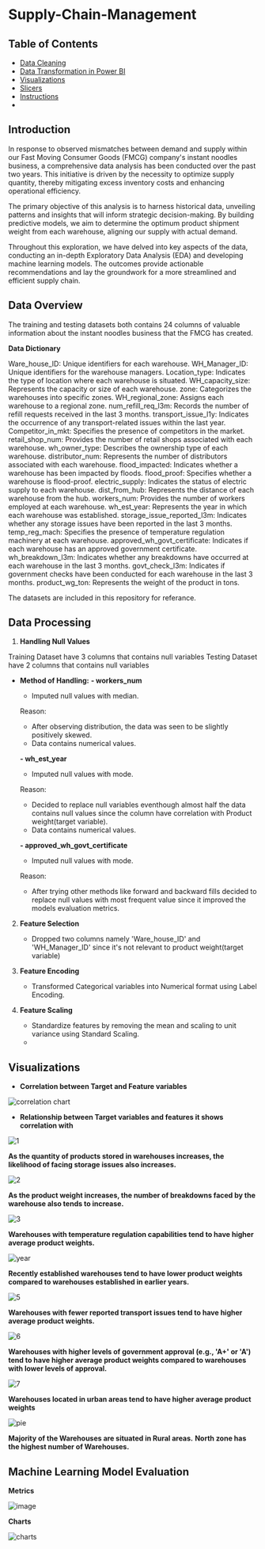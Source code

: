 # Supply-Chain-Management

## Table of Contents

- [Data Cleaning](#data-cleaning)
- [Data Transformation in Power BI](#data-transformation-in-power-bi)
- [Visualizations](#visualizations)
- [Slicers](#slicers)
- [Instructions](#instructions)
- 
## Introduction

In response to observed mismatches between demand and supply within our Fast Moving Consumer Goods (FMCG) company's instant noodles business, a comprehensive data analysis has been conducted over the past two years. This initiative is driven by the necessity to optimize supply quantity, thereby mitigating excess inventory costs and enhancing operational efficiency.

The primary objective of this analysis is to harness historical data, unveiling patterns and insights that will inform strategic decision-making. By building predictive models, we aim to determine the optimum product shipment weight from each warehouse, aligning our supply with actual demand.

Throughout this exploration, we have delved into key aspects of the data, conducting an in-depth Exploratory Data Analysis (EDA) and developing machine learning models. The outcomes provide actionable recommendations and lay the groundwork for a more streamlined and efficient supply chain. 


## Data Overview

The training and testing datasets both contains 24 columns of valuable information about the instant noodles business that the FMCG has created.

**Data Dictionary**

Ware_house_ID: Unique identifiers for each warehouse.
WH_Manager_ID: Unique identifiers for the warehouse managers.
Location_type: Indicates the type of location where each warehouse is situated.
WH_capacity_size: Represents the capacity or size of each warehouse.
zone: Categorizes the warehouses into specific zones.
WH_regional_zone: Assigns each warehouse to a regional zone.
num_refill_req_l3m: Records the number of refill requests received in the last 3 months.
transport_issue_l1y: Indicates the occurrence of any transport-related issues within the last year.
Competitor_in_mkt: Specifies the presence of competitors in the market.
retail_shop_num: Provides the number of retail shops associated with each warehouse.
wh_owner_type: Describes the ownership type of each warehouse.
distributor_num: Represents the number of distributors associated with each warehouse.
flood_impacted: Indicates whether a warehouse has been impacted by floods.
flood_proof: Specifies whether a warehouse is flood-proof.
electric_supply: Indicates the status of electric supply to each warehouse.
dist_from_hub: Represents the distance of each warehouse from the hub.
workers_num: Provides the number of workers employed at each warehouse.
wh_est_year: Represents the year in which each warehouse was established.
storage_issue_reported_l3m: Indicates whether any storage issues have been reported in the last 3 months.
temp_reg_mach: Specifies the presence of temperature regulation machinery at each warehouse.
approved_wh_govt_certificate: Indicates if each warehouse has an approved government certificate.
wh_breakdown_l3m: Indicates whether any breakdowns have occurred at each warehouse in the last 3 months.
govt_check_l3m: Indicates if government checks have been conducted for each warehouse in the last 3 months.
product_wg_ton: Represents the weight of the product in tons.

The datasets are included in this repository for referance.

## Data Processing

1. **Handling Null Values**

Training Dataset have 3 columns that contains null variables
Testing Dataset have 2 columns that contains null variables 
   - **Method of Handling:**
     **- workers_num**
       - Imputed null values with median.

     Reason:
     - After observing distribution, the data was seen to be slightly positively skewed.
     - Data contains numerical values.

     **- wh_est_year**
       - Imputed null values with mode.

     Reason:
     - Decided to replace null variables eventhough almost half the data contains null values since the column have correlation with Product weight(target variable).
     - Data contains numerical values.

     **- approved_wh_govt_certificate**
       - Imputed null values with mode.

     Reason:
     - After trying other methods like forward and backward fills decided to replace null values with most frequent value since it improved the models evaluation metrics.   

2. **Feature Selection**
   - Dropped two columns namely 'Ware_house_ID' and 'WH_Manager_ID' since it's not relevant to product weight(target variable)
  
3. **Feature Encoding**
   - Transformed Categorical variables into Numerical format using Label Encoding.

4. **Feature Scaling**
   - Standardize features by removing the mean and scaling to unit variance using Standard Scaling.
   - 
## Visualizations

- **Correlation between Target and Feature variables**

![correlation chart](https://github.com/Archanajs2001/Machine-Learning-model---Supply-Chain-Management/assets/154094021/620622fe-3df8-4183-a5c6-a51ded10d004)

- **Relationship between Target variables and features it shows correlation with**

![1](https://github.com/Archanajs2001/Machine-Learning-model---Supply-Chain-Management/assets/154094021/44f0b2fa-fcef-4ed6-8883-d5f0dfd4fb73)

**As the quantity of products stored in warehouses increases, the likelihood of facing storage issues also increases.**

![2](https://github.com/Archanajs2001/Machine-Learning-model---Supply-Chain-Management/assets/154094021/97f97c0a-5425-4336-aa03-d5b17fb43d13)

**As the product weight increases, the number of breakdowns faced by the warehouse also tends to increase.**
  
![3](https://github.com/Archanajs2001/Machine-Learning-model---Supply-Chain-Management/assets/154094021/3d0787aa-ce45-49fe-b277-0aa7327f97c3)

**Warehouses with temperature regulation capabilities tend to have higher average product weights.**
 
![year](https://github.com/Archanajs2001/Machine-Learning-model---Supply-Chain-Management/assets/154094021/f65af83d-5974-48ba-b600-8b9344152014)


**Recently established warehouses tend to have lower product weights compared to warehouses established in earlier years.**

![5](https://github.com/Archanajs2001/Machine-Learning-model---Supply-Chain-Management/assets/154094021/27dbd5bd-b8b8-40cc-90de-8b0f517a1bb3)

**Warehouses with fewer reported transport issues tend to have higher average product weights.**

![6](https://github.com/Archanajs2001/Machine-Learning-model---Supply-Chain-Management/assets/154094021/d2b05d33-18cb-4514-9c67-305685591676)

**Warehouses with higher levels of government approval (e.g., 'A+' or 'A') tend to have higher average product weights compared to warehouses with lower levels of approval.**

![7](https://github.com/Archanajs2001/Machine-Learning-model---Supply-Chain-Management/assets/154094021/5c715a47-a7cc-4aad-8c62-4e98eb01b59a)

**Warehouses located in urban areas tend to have higher average product weights**

![pie](https://github.com/Archanajs2001/Machine-Learning-model---Supply-Chain-Management/assets/154094021/c829d806-a844-4d8f-9d61-e778ade92870)

**Majority of the Warehouses are situated in Rural areas.**
**North zone has the highest number of Warehouses.**


## Machine Learning Model Evaluation

**Metrics**

![image](https://github.com/Archanajs2001/Machine-Learning-model---Supply-Chain-Management/assets/154094021/a3b9f51f-e6c7-447a-8823-fb348a7e2c5f)

**Charts**

![charts](https://github.com/Archanajs2001/Machine-Learning-model---Supply-Chain-Management/assets/154094021/dbc5e206-8b03-48dc-8b0b-283cb784e8f2)









